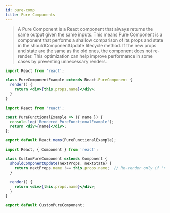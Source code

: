 ```yaml
---
id: pure-comp
title: Pure Components
---
```



> A Pure Component is a React component that always returns the same output given the same inputs. This means Pure Component is a component that performs a shallow comparison of its props and state in the shouldComponentUpdate lifecycle method. If the new props and state are the same as the old ones, the component does not re-render. This optimization can help improve performance in some cases by preventing unnecessary renders.

```jsx title="React.PureComponent"
import React from 'react';

class PureComponentExample extends React.PureComponent {
  render() {
    return <div>{this.props.name}</div>;
  }
}
```


```jsx title="React.memo"
import React from 'react';

const PureFunctionalExample => ({ name }) {
  console.log('Rendered PureFunctionalExample');
  return <div>{name}</div>;
};

export default React.memo(PureFunctionalExample);

```


```jsx title="shouldComponentUpdate"
import React, { Component } from 'react';

class CustomPureComponent extends Component {
  shouldComponentUpdate(nextProps, nextState) {
    return nextProps.name !== this.props.name;  // Re-render only if 'name' prop changes
  }

  render() {
    return <div>{this.props.name}</div>;
  }
}

export default CustomPureComponent;

```